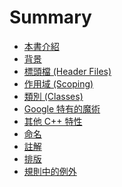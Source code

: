 # Summary

* [本書介紹](README.md)
* [背景](1_background/README.md)
* [標頭檔 (Header Files)]()
* [作用域 (Scoping)]()
* [類別 (Classes)]()
* [Google 特有的魔術]()
* [其他 C++ 特性]()
* [命名]()
* [註解]()
* [排版]()
* [規則中的例外]()
